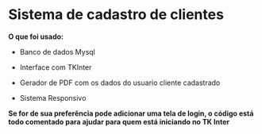# Sistema de cadastro de clientes

**O que foi usado:**

- Banco de dados Mysql

- Interface com TKInter

- Gerador de PDF com os dados do usuario cliente cadastrado

- Sistema Responsivo

**Se for de sua preferência pode adicionar uma tela de login, o código está todo comentado para ajudar para quem
está iniciando no TK Inter**

